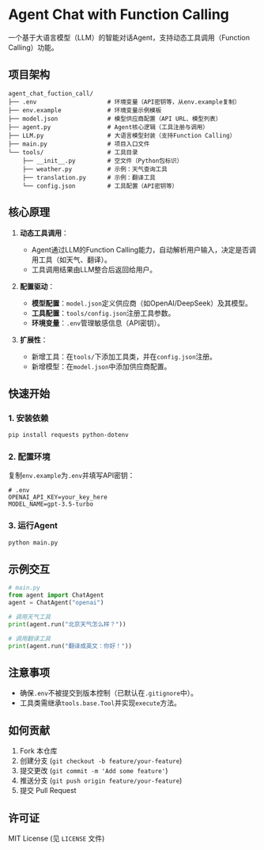 # Agent Chat with Function Calling

一个基于大语言模型（LLM）的智能对话Agent，支持动态工具调用（Function Calling）功能。

## 项目架构

```
agent_chat_fuction_call/
├── .env                    # 环境变量（API密钥等，从env.example复制）
├── env.example             # 环境变量示例模板
├── model.json              # 模型供应商配置（API URL、模型列表）
├── agent.py                # Agent核心逻辑（工具注册与调用）
├── LLM.py                  # 大语言模型封装（支持Function Calling）
├── main.py                 # 项目入口文件
└── tools/                  # 工具目录
    ├── __init__.py         # 空文件（Python包标识）
    ├── weather.py          # 示例：天气查询工具
    ├── translation.py      # 示例：翻译工具
    └── config.json         # 工具配置（API密钥等）
```

## 核心原理

1. **动态工具调用**：
   - Agent通过LLM的Function Calling能力，自动解析用户输入，决定是否调用工具（如天气、翻译）。
   - 工具调用结果由LLM整合后返回给用户。

2. **配置驱动**：
   - **模型配置**：`model.json`定义供应商（如OpenAI/DeepSeek）及其模型。
   - **工具配置**：`tools/config.json`注册工具参数。
   - **环境变量**：`.env`管理敏感信息（API密钥）。

3. **扩展性**：
   - 新增工具：在`tools/`下添加工具类，并在`config.json`注册。
   - 新增模型：在`model.json`中添加供应商配置。

## 快速开始

### 1. 安装依赖
```bash
pip install requests python-dotenv
```

### 2. 配置环境
复制`env.example`为`.env`并填写API密钥：
```env
# .env
OPENAI_API_KEY=your_key_here
MODEL_NAME=gpt-3.5-turbo
```

### 3. 运行Agent
```bash
python main.py
```

## 示例交互
```python
# main.py
from agent import ChatAgent
agent = ChatAgent("openai")

# 调用天气工具
print(agent.run("北京天气怎么样？"))

# 调用翻译工具
print(agent.run("翻译成英文：你好！"))
```

## 注意事项
- 确保`.env`不被提交到版本控制（已默认在`.gitignore`中）。
- 工具类需继承`tools.base.Tool`并实现`execute`方法。

## 如何贡献
1. Fork 本仓库
2. 创建分支 (`git checkout -b feature/your-feature`)
3. 提交更改 (`git commit -m 'Add some feature'`)
4. 推送分支 (`git push origin feature/your-feature`)
5. 提交 Pull Request

## 许可证
MIT License (见 `LICENSE` 文件)
